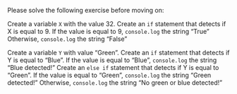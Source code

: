 Please solve the following exercise before moving on:

Create a variable `X` with the value 32.
Create an `if` statement that detects if X is equal to 9.
If the value is equal to 9, `console.log` the string “True”
Otherwise, `console.log` the string “False”

Create a variable `Y` with value “Green”.
Create an `if` statement that detects if Y is equal to “Blue”.
If the value is equal to “Blue”, `console.log` the string “Blue detected!”
Create an `else if` statement that detects if Y is equal to “Green”.
If the value is equal to “Green”, `console.log` the string “Green detected!”
Otherwise, `console.log` the string “No green or blue detected!”

